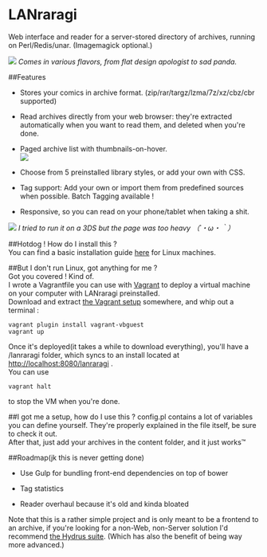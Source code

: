 LANraragi
============

Web interface and reader for a server-stored directory of archives, running on Perl/Redis/unar. (Imagemagick optional.)  

![](https://a.pomf.cat/vpqvmq.png)
*Comes in various flavors, from flat design apologist to sad panda.*  

##Features

* Stores your comics in archive format. (zip/rar/targz/lzma/7z/xz/cbz/cbr supported)  

* Read archives directly from your web browser: they're extracted automatically when you want to read them, and deleted when you're done. 

* Paged archive list with thumbnails-on-hover.  
![](https://a.pomf.cat/jooipu.png)

* Choose from 5 preinstalled library styles, or add your own with CSS.      

* Tag support: Add your own or import them from predefined sources when possible. Batch Tagging available !  

* Responsive, so you can read on your phone/tablet when taking a shit.  

![](https://a.pomf.cat/czkfyn.png)
*I tried to run it on a 3DS but the page was too heavy （´・ω・｀）*  

	
##Hotdog ! How do I install this ?  
You can find a basic installation guide [here](https://github.com/Difegue/LANraragi/blob/master/tools/Install.md) for Linux machines.  

##But I don't run Linux, got anything for me ?  
Got you covered ! Kind of.  
I wrote a Vagrantfile you can use with [Vagrant](https://www.vagrantup.com/downloads.html) to deploy a virtual machine on your computer with LANraragi preinstalled.  
Download and extract [the Vagrant setup](https://github.com/Difegue/LANraragi/raw/master/tools/VagrantSetup.zip) somewhere, and whip out a terminal :
```
vagrant plugin install vagrant-vbguest
vagrant up
```
Once it's deployed(it takes a while to download everything), you'll have a /lanraragi folder, which syncs to an install located at [http://localhost:8080/lanraragi](http://localhost:8080/lanraragi) .  
You can use 
```
vagrant halt
```  
to stop the VM when you're done.

##I got me a setup, how do I use this ?
config.pl contains a lot of variables you can define yourself. They're properly explained in the file itself, be sure to check it out.  
After that, just add your archives in the content folder, and it just works™


##Roadmap(jk this is never getting done)  

* Use Gulp for bundling front-end dependencies on top of bower  

* Tag statistics  

* Reader overhaul because it's old and kinda bloated  


Note that this is a rather simple project and is only meant to be a frontend to an archive, if you're looking for a non-Web, non-Server solution I'd recommend [the Hydrus suite](http://github.com/hydrusnetwork).
(Which has also the benefit of being way more advanced.)

